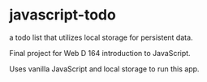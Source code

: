 # javascript-todo
a todo list that utilizes local storage for persistent data.

Final project for Web D 164 introduction to JavaScript.

Uses vanilla JavaScript and local storage to run this app.